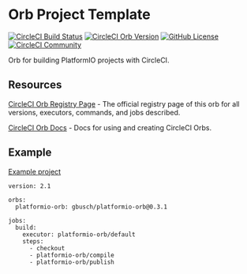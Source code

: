 # Orb Project Template

[![CircleCI Build Status](https://circleci.com/gh/gbusch/platformio-orb/tree/master.svg?style=shield "CircleCI Build Status")](https://circleci.com/gh/gbusch/platformio-orb) [![CircleCI Orb Version](https://img.shields.io/badge/endpoint.svg?url=https://badges.circleci.io/orb/gbusch/platformio-orb)](https://circleci.com/orbs/registry/orb/gbusch/platformio-orb) [![GitHub License](https://img.shields.io/badge/license-MIT-lightgrey.svg)](https://raw.githubusercontent.com/gbusch/platformio-orb/master/LICENSE) [![CircleCI Community](https://img.shields.io/badge/community-CircleCI%20Discuss-343434.svg)](https://discuss.circleci.com/c/ecosystem/orbs)

Orb for building PlatformIO projects with CircleCI.

## Resources

[CircleCI Orb Registry Page](https://circleci.com/orbs/registry/orb/gbusch/platformio-orb) - The official registry page of this orb for all versions, executors, commands, and jobs described.

[CircleCI Orb Docs](https://circleci.com/docs/2.0/orb-intro/#section=configuration) - Docs for using and creating CircleCI Orbs.


## Example
[Example project](https://github.com/gbusch/CircleCI_ESP8266)
```
version: 2.1

orbs:
  platformio-orb: gbusch/platformio-orb@0.3.1

jobs:
  build:
    executor: platformio-orb/default
    steps:
      - checkout
      - platformio-orb/compile
      - platformio-orb/publish
```
